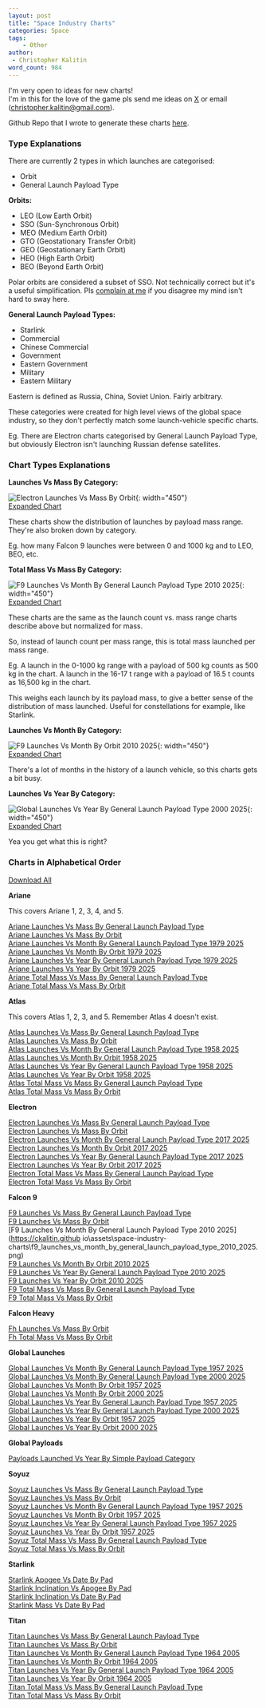 ```yaml
---
layout: post
title: "Space Industry Charts"
categories: Space
tags:
    - Other
author:
 - Christopher Kalitin
word_count: 984
---
```

I'm very open to ideas for new charts!  
I'm in this for the love of the game pls send me ideas on [X](https://x.com/CKalitin) or email (christopher.kalitin@gmail.com).

Github Repo that I wrote to generate these charts [here](https://github.com/CKalitin/mcdowell-dataset-analysis).

### <b>Type Explanations</b>

There are currently 2 types in which launches are categorised:
* Orbit
* General Launch Payload Type

<b>Orbits:</b>

* LEO (Low Earth Orbit)
* SSO (Sun-Synchronous Orbit)
* MEO (Medium Earth Orbit)
* GTO (Geostationary Transfer Orbit)
* GEO (Geostationary Earth Orbit)
* HEO (High Earth Orbit)
* BEO (Beyond Earth Orbit)

Polar orbits are considered a subset of SSO. Not technically correct but it's a useful simplification. Pls [complain at me](https://x.com/CKalitin) if you disagree my mind isn't hard to sway here.

<b>General Launch Payload Types:</b>
* Starlink
* Commercial
* Chinese Commercial
* Government
* Eastern Government
* Military
* Eastern Military

Eastern is defined as Russia, China, Soviet Union. Fairly arbitrary.

These categories were created for high level views of the global space industry, so they don't perfectly match some launch-vehicle specific charts.

Eg. There are Electron charts categorised by General Launch Payload Type, but obviously Electron isn't launching Russian defense satellites.

### <b>Chart Types Explanations</b>

<b>Launches Vs Mass By Category:</b>  

![Electron Launches Vs Mass By Orbit](https://ckalitin.github.io\assets\space-industry-charts\electron_launches_vs_mass_by_orbit.png){: width="450"}  
[Expanded Chart](https://ckalitin.github.io\assets\space-industry-charts\electron_launches_vs_mass_by_orbit.png)

These charts show the distribution of launches by payload mass range. They're also broken down by category.

Eg. how many Falcon 9 launches were between 0 and 1000 kg and to LEO, BEO, etc.

<b>Total Mass Vs Mass By Category:</b>  

![F9 Launches Vs Month By General Launch Payload Type 2010 2025](https://ckalitin.github.io\assets\space-industry-charts\f9_launches_vs_month_by_general_launch_payload_type_2010_2025.png){: width="450"}  
[Expanded Chart](https://ckalitin.github.io\assets\space-industry-charts\f9_launches_vs_month_by_general_launch_payload_type_2010_2025.png)

These charts are the same as the launch count vs. mass range charts describe above but normalized for mass.

So, instead of launch count per mass range, this is total mass launched per mass range.

Eg. A launch in the 0-1000 kg range with a payload of 500 kg counts as 500 kg in the chart. A launch in the 16-17 t range with a payload of 16.5 t counts as 16,500 kg in the chart.

This weighs each launch by its payload mass, to give a better sense of the distribution of mass launched. Useful for constellations for example, like Starlink.

<b>Launches Vs Month By Category:</b>  

![F9 Launches Vs Month By Orbit 2010 2025](https://ckalitin.github.io\assets\space-industry-charts\f9_launches_vs_month_by_orbit_2010_2025.png){: width="450"}  
[Expanded Chart](https://ckalitin.github.io\assets\space-industry-charts\f9_launches_vs_month_by_orbit_2010_2025.png)

There's a lot of months in the history of a launch vehicle, so this charts gets a bit busy.

<b>Launches Vs Year By Category:</b>  

![Global Launches Vs Year By General Launch Payload Type 2000 2025](https://ckalitin.github.io\assets\space-industry-charts\global_launches_vs_year_by_general_launch_payload_type_2000_2025.png){: width="450"}  
[Expanded Chart](https://ckalitin.github.io\assets\space-industry-charts\global_launches_vs_year_by_general_launch_payload_type_2000_2025.png)

Yea you get what this is right?

### <b>Charts in Alphabetical Order</b>

[Download All](https://ckalitin.github.io\assets\space-industry-charts.zip)

<b>Ariane</b>

This covers Ariane 1, 2, 3, 4, and 5.

[Ariane Launches Vs Mass By General Launch Payload Type](https://ckalitin.github.io\assets\space-industry-charts\ariane_launches_vs_mass_by_general_launch_payload_type.png)  
[Ariane Launches Vs Mass By Orbit](https://ckalitin.github.io\assets\space-industry-charts\ariane_launches_vs_mass_by_orbit.png)  
[Ariane Launches Vs Month By General Launch Payload Type 1979 2025](https://ckalitin.github.io\assets\space-industry-charts\ariane_launches_vs_month_by_general_launch_payload_type_1979_2025.png)  
[Ariane Launches Vs Month By Orbit 1979 2025](https://ckalitin.github.io\assets\space-industry-charts\ariane_launches_vs_month_by_orbit_1979_2025.png)  
[Ariane Launches Vs Year By General Launch Payload Type 1979 2025](https://ckalitin.github.io\assets\space-industry-charts\ariane_launches_vs_year_by_general_launch_payload_type_1979_2025.png)  
[Ariane Launches Vs Year By Orbit 1979 2025](https://ckalitin.github.io\assets\space-industry-charts\ariane_launches_vs_year_by_orbit_1979_2025.png)  
[Ariane Total Mass Vs Mass By General Launch Payload Type](https://ckalitin.github.io\assets\space-industry-charts\ariane_total_mass_vs_mass_by_general_launch_payload_type.png)  
[Ariane Total Mass Vs Mass By Orbit](https://ckalitin.github.io\assets\space-industry-charts\ariane_total_mass_vs_mass_by_orbit.png)  

<b>Atlas</b>

This covers Atlas 1, 2, 3, and 5. Remember Atlas 4 doesn't exist.

[Atlas Launches Vs Mass By General Launch Payload Type](https://ckalitin.github.io\assets\space-industry-charts\atlas_launches_vs_mass_by_general_launch_payload_type.png)  
[Atlas Launches Vs Mass By Orbit](https://ckalitin.github.io\assets\space-industry-charts\atlas_launches_vs_mass_by_orbit.png)  
[Atlas Launches Vs Month By General Launch Payload Type 1958 2025](https://ckalitin.github.io\assets\space-industry-charts\atlas_launches_vs_month_by_general_launch_payload_type_1958_2025.png)  
[Atlas Launches Vs Month By Orbit 1958 2025](https://ckalitin.github.io\assets\space-industry-charts\atlas_launches_vs_month_by_orbit_1958_2025.png)  
[Atlas Launches Vs Year By General Launch Payload Type 1958 2025](https://ckalitin.github.io\assets\space-industry-charts\atlas_launches_vs_year_by_general_launch_payload_type_1958_2025.png)  
[Atlas Launches Vs Year By Orbit 1958 2025](https://ckalitin.github.io\assets\space-industry-charts\atlas_launches_vs_year_by_orbit_1958_2025.png)  
[Atlas Total Mass Vs Mass By General Launch Payload Type](https://ckalitin.github.io\assets\space-industry-charts\atlas_total_mass_vs_mass_by_general_launch_payload_type.png)  
[Atlas Total Mass Vs Mass By Orbit](https://ckalitin.github.io\assets\space-industry-charts\atlas_total_mass_vs_mass_by_orbit.png)  

<b>Electron</b>

[Electron Launches Vs Mass By General Launch Payload Type](https://ckalitin.github.io\assets\space-industry-charts\electron_launches_vs_mass_by_general_launch_payload_type.png)  
[Electron Launches Vs Mass By Orbit](https://ckalitin.github.io\assets\space-industry-charts\electron_launches_vs_mass_by_orbit.png)  
[Electron Launches Vs Month By General Launch Payload Type 2017 2025](https://ckalitin.github.io\assets\space-industry-charts\electron_launches_vs_month_by_general_launch_payload_type_2017_2025.png)  
[Electron Launches Vs Month By Orbit 2017 2025](https://ckalitin.github.io\assets\space-industry-charts\electron_launches_vs_month_by_orbit_2017_2025.png)  
[Electron Launches Vs Year By General Launch Payload Type 2017 2025](https://ckalitin.github.io\assets\space-industry-charts\electron_launches_vs_year_by_general_launch_payload_type_2017_2025.png)  
[Electron Launches Vs Year By Orbit 2017 2025](https://ckalitin.github.io\assets\space-industry-charts\electron_launches_vs_year_by_orbit_2017_2025.png)  
[Electron Total Mass Vs Mass By General Launch Payload Type](https://ckalitin.github.io\assets\space-industry-charts\electron_total_mass_vs_mass_by_general_launch_payload_type.png)  
[Electron Total Mass Vs Mass By Orbit](https://ckalitin.github.io\assets\space-industry-charts\electron_total_mass_vs_mass_by_orbit.png)  

<b>Falcon 9</b>

[F9 Launches Vs Mass By General Launch Payload Type](https://ckalitin.github.io\assets\space-industry-charts\f9_launches_vs_mass_by_general_launch_payload_type.png)  
[F9 Launches Vs Mass By Orbit](https://ckalitin.github.io\assets\space-industry-charts\f9_launches_vs_mass_by_orbit.png)  
[F9 Launches Vs Month By General Launch Payload Type 2010 2025](https://ckalitin.github io\assets\space-industry-charts\f9_launches_vs_month_by_general_launch_payload_type_2010_2025.png)  
[F9 Launches Vs Month By Orbit 2010 2025](https://ckalitin.github.io\assets\space-industry-charts\f9_launches_vs_month_by_orbit_2010_2025.png)  
[F9 Launches Vs Year By General Launch Payload Type 2010 2025](https://ckalitin.github.io\assets\space-industry-charts\f9_launches_vs_year_by_general_launch_payload_type_2010_2025.png)  
[F9 Launches Vs Year By Orbit 2010 2025](https://ckalitin.github.io\assets\space-industry-charts\f9_launches_vs_year_by_orbit_2010_2025.png)  
[F9 Total Mass Vs Mass By General Launch Payload Type](https://ckalitin.github.io\assets\space-industry-charts\f9_total_mass_vs_mass_by_general_launch_payload_type.png)  
[F9 Total Mass Vs Mass By Orbit](https://ckalitin.github.io\assets\space-industry-charts\f9_total_mass_vs_mass_by_orbit.png)  

<b>Falcon Heavy</b>

[Fh Launches Vs Mass By Orbit](https://ckalitin.github.io\assets\space-industry-charts\fh_launches_vs_mass_by_orbit.png)  
[Fh Total Mass Vs Mass By Orbit](https://ckalitin.github.io\assets\space-industry-charts\fh_total_mass_vs_mass_by_orbit.png)  

<b>Global Launches</b>

[Global Launches Vs Month By General Launch Payload Type 1957 2025](https://ckalitin.github.io\assets\space-industry-charts\global_launches_vs_month_by_general_launch_payload_type_1957_2025.png)  
[Global Launches Vs Month By General Launch Payload Type 2000 2025](https://ckalitin.github.io\assets\space-industry-charts\global_launches_vs_month_by_general_launch_payload_type_2000_2025.png)  
[Global Launches Vs Month By Orbit 1957 2025](https://ckalitin.github.io\assets\space-industry-charts\global_launches_vs_month_by_orbit_1957_2025.png)  
[Global Launches Vs Month By Orbit 2000 2025](https://ckalitin.github.io\assets\space-industry-charts\global_launches_vs_month_by_orbit_2000_2025.png)  
[Global Launches Vs Year By General Launch Payload Type 1957 2025](https://ckalitin.github.io\assets\space-industry-charts\global_launches_vs_year_by_general_launch_payload_type_1957_2025.png)  
[Global Launches Vs Year By General Launch Payload Type 2000 2025](https://ckalitin.github.io\assets\space-industry-charts\global_launches_vs_year_by_general_launch_payload_type_2000_2025.png)  
[Global Launches Vs Year By Orbit 1957 2025](https://ckalitin.github.io\assets\space-industry-charts\global_launches_vs_year_by_orbit_1957_2025.png)  
[Global Launches Vs Year By Orbit 2000 2025](https://ckalitin.github.io\assets\space-industry-charts\global_launches_vs_year_by_orbit_2000_2025.png)  

<b>Global Payloads</b>

[Payloads Launched Vs Year By Simple Payload Category](https://ckalitin.github.io\assets\space-industry-charts\payloads_launched_vs_year_by_simple_payload_category.png)  

<b>Soyuz</b>

[Soyuz Launches Vs Mass By General Launch Payload Type](https://ckalitin.github.io\assets\space-industry-charts\soyuz_launches_vs_mass_by_general_launch_payload_type.png)  
[Soyuz Launches Vs Mass By Orbit](https://ckalitin.github.io\assets\space-industry-charts\soyuz_launches_vs_mass_by_orbit.png)  
[Soyuz Launches Vs Month By General Launch Payload Type 1957 2025](https://ckalitin.github.io\assets\space-industry-charts\soyuz_launches_vs_month_by_general_launch_payload_type_1957_2025.png)  
[Soyuz Launches Vs Month By Orbit 1957 2025](https://ckalitin.github.io\assets\space-industry-charts\soyuz_launches_vs_month_by_orbit_1957_2025.png)  
[Soyuz Launches Vs Year By General Launch Payload Type 1957 2025](https://ckalitin.github.io\assets\space-industry-charts\soyuz_launches_vs_year_by_general_launch_payload_type_1957_2025.png)  
[Soyuz Launches Vs Year By Orbit 1957 2025](https://ckalitin.github.io\assets\space-industry-charts\soyuz_launches_vs_year_by_orbit_1957_2025.png)  
[Soyuz Total Mass Vs Mass By General Launch Payload Type](https://ckalitin.github.io\assets\space-industry-charts\soyuz_total_mass_vs_mass_by_general_launch_payload_type.png)  
[Soyuz Total Mass Vs Mass By Orbit](https://ckalitin.github.io\assets\space-industry-charts\soyuz_total_mass_vs_mass_by_orbit.png)  

<b>Starlink</b>

[Starlink Apogee Vs Date By Pad](https://ckalitin.github.io\assets\space-industry-charts\starlink_apogee_vs_date_by_pad.png)  
[Starlink Inclination Vs Apogee By Pad](https://ckalitin.github.io\assets\space-industry-charts\starlink_inclination_vs_apogee_by_pad.png)  
[Starlink Inclination Vs Date By Pad](https://ckalitin.github.io\assets\space-industry-charts\starlink_inclination_vs_date_by_pad.png)  
[Starlink Mass Vs Date By Pad](https://ckalitin.github.io\assets\space-industry-charts\starlink_mass_vs_date_by_pad.png)  

<b>Titan</b>

[Titan Launches Vs Mass By General Launch Payload Type](https://ckalitin.github.io\assets\space-industry-charts\titan_launches_vs_mass_by_general_launch_payload_type.png)  
[Titan Launches Vs Mass By Orbit](https://ckalitin.github.io\assets\space-industry-charts\titan_launches_vs_mass_by_orbit.png)  
[Titan Launches Vs Month By General Launch Payload Type 1964 2005](https://ckalitin.github.io\assets\space-industry-charts\titan_launches_vs_month_by_general_launch_payload_type_1964_2005.png)  
[Titan Launches Vs Month By Orbit 1964 2005](https://ckalitin.github.io\assets\space-industry-charts\titan_launches_vs_month_by_orbit_1964_2005.png)  
[Titan Launches Vs Year By General Launch Payload Type 1964 2005](https://ckalitin.github.io\assets\space-industry-charts\titan_launches_vs_year_by_general_launch_payload_type_1964_2005.png)  
[Titan Launches Vs Year By Orbit 1964 2005](https://ckalitin.github.io\assets\space-industry-charts\titan_launches_vs_year_by_orbit_1964_2005.png)  
[Titan Total Mass Vs Mass By General Launch Payload Type](https://ckalitin.github.io\assets\space-industry-charts\titan_total_mass_vs_mass_by_general_launch_payload_type.png)  
[Titan Total Mass Vs Mass By Orbit](https://ckalitin.github.io\assets\space-industry-charts\titan_total_mass_vs_mass_by_orbit.png)  
